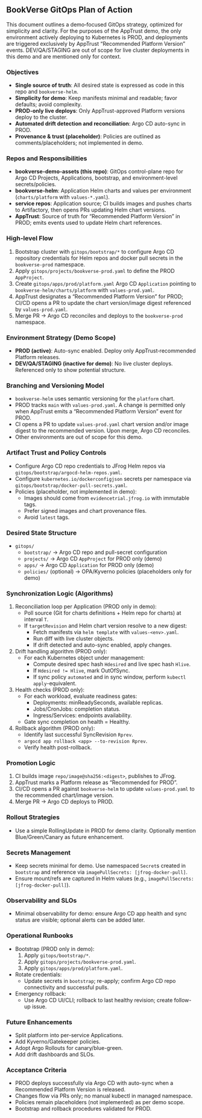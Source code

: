 ## BookVerse GitOps Plan of Action

This document outlines a demo‑focused GitOps strategy, optimized for simplicity and clarity. For the purposes of the AppTrust demo, the only environment actively deploying to Kubernetes is PROD, and deployments are triggered exclusively by AppTrust “Recommended Platform Version” events. DEV/QA/STAGING are out of scope for live cluster deployments in this demo and are mentioned only for context.

### Objectives
- **Single source of truth**: All desired state is expressed as code in this repo and `bookverse-helm`.
- **Simplicity for demo**: Keep manifests minimal and readable; favor defaults; avoid complexity.
- **PROD-only live deploys**: Only AppTrust-approved Platform versions deploy to the cluster.
- **Automated drift detection and reconciliation**: Argo CD auto-sync in PROD.
- **Provenance & trust (placeholder)**: Policies are outlined as comments/placeholders; not implemented in demo.

### Repos and Responsibilities
- **bookverse-demo-assets (this repo)**: GitOps control-plane repo for Argo CD Projects, Applications, bootstrap, and environment-level secrets/policies.
- **bookverse-helm**: Application Helm charts and values per environment (`charts/platform` with `values-*.yaml`).
- **service repos**: Application source; CI builds images and pushes charts to Artifactory, then opens PRs updating Helm chart versions.
- **AppTrust**: Source of truth for “Recommended Platform Version” in PROD; emits events used to update Helm chart references.

### High-level Flow
1. Bootstrap cluster with `gitops/bootstrap/*` to configure Argo CD repository credentials for Helm repos and docker pull secrets in the `bookverse-prod` namespace.
2. Apply `gitops/projects/bookverse-prod.yaml` to define the PROD `AppProject`.
3. Create `gitops/apps/prod/platform.yaml` Argo CD `Application` pointing to `bookverse-helm/charts/platform` with `values-prod.yaml`.
4. AppTrust designates a “Recommended Platform Version” for PROD; CI/CD opens a PR to update the chart version/image digest referenced by `values-prod.yaml`.
5. Merge PR → Argo CD reconciles and deploys to the `bookverse-prod` namespace.

### Environment Strategy (Demo Scope)
- **PROD (active)**: Auto-sync enabled. Deploy only AppTrust‑recommended Platform releases.
- **DEV/QA/STAGING (inactive for demo)**: No live cluster deploys. Referenced only to show potential structure.

### Branching and Versioning Model
- `bookverse-helm` uses semantic versioning for the `platform` chart.
- PROD tracks `main` with `values-prod.yaml`. A change is permitted only when AppTrust emits a “Recommended Platform Version” event for PROD.
- CI opens a PR to update `values-prod.yaml` chart version and/or image digest to the recommended version. Upon merge, Argo CD reconciles.
- Other environments are out of scope for this demo.

### Artifact Trust and Policy Controls
- Configure Argo CD repo credentials to JFrog Helm repos via `gitops/bootstrap/argocd-helm-repos.yaml`.
- Configure `kubernetes.io/dockerconfigjson` secrets per namespace via `gitops/bootstrap/docker-pull-secrets.yaml`.
- Policies (placeholder, not implemented in demo):
  - Images should come from `evidencetrial.jfrog.io` with immutable tags.
  - Prefer signed images and chart provenance files.
  - Avoid `latest` tags.

### Desired State Structure
- `gitops/`
  - `bootstrap/` → Argo CD repo and pull-secret configuration
  - `projects/` → Argo CD `AppProject` for PROD only (demo)
  - `apps/` → Argo CD `Application` for PROD only (demo)
  - `policies/` (optional) → OPA/Kyverno policies (placeholders only for demo)

### Synchronization Logic (Algorithms)
1. Reconciliation loop per Application (PROD only in demo):
   - Poll source (Git for charts definitions + Helm repo for charts) at interval `T`.
   - If `targetRevision` and Helm chart version resolve to a new digest:
     - Fetch manifests via `helm template` with `values-<env>.yaml`.
     - Run diff with live cluster objects.
     - If drift detected and auto-sync enabled, apply changes.
2. Drift handling algorithm (PROD only):
   - For each Kubernetes object under management:
     - Compute desired spec hash `Hdesired` and live spec hash `Hlive`.
     - If `Hdesired != Hlive`, mark OutOfSync.
     - If sync policy `automated` and in sync window, perform `kubectl apply`-equivalent.
3. Health checks (PROD only):
   - For each workload, evaluate readiness gates:
     - Deployments: minReadySeconds, available replicas.
     - Jobs/CronJobs: completion status.
     - Ingress/Services: endpoints availability.
   - Gate sync completion on health = Healthy.
4. Rollback algorithm (PROD only):
   - Identify last successful SyncRevision `Rprev`.
   - `argocd app rollback <app> --to-revision Rprev`.
   - Verify health post-rollback.

### Promotion Logic
1. CI builds image `repo/image@sha256:<digest>`, publishes to JFrog.
2. AppTrust marks a Platform release as “Recommended for PROD”.
3. CI/CD opens a PR against `bookverse-helm` to update `values-prod.yaml` to the recommended chart/image version.
4. Merge PR → Argo CD deploys to PROD.

### Rollout Strategies
- Use a simple RollingUpdate in PROD for demo clarity. Optionally mention Blue/Green/Canary as future enhancement.

### Secrets Management
- Keep secrets minimal for demo. Use namespaced `Secret`s created in `bootstrap` and reference via `imagePullSecrets: [jfrog-docker-pull]`.
- Ensure mount/refs are captured in Helm values (e.g., `imagePullSecrets: [jfrog-docker-pull]`).

### Observability and SLOs
- Minimal observability for demo: ensure Argo CD app health and sync status are visible; optional alerts can be added later.

### Operational Runbooks
- Bootstrap (PROD only in demo):
  1. Apply `gitops/bootstrap/*`.
  2. Apply `gitops/projects/bookverse-prod.yaml`.
  3. Apply `gitops/apps/prod/platform.yaml`.
- Rotate credentials:
  - Update secrets in `bootstrap`; re-apply; confirm Argo CD repo connectivity and successful pulls.
- Emergency rollback:
  - Use Argo CD UI/CLI; rollback to last healthy revision; create follow-up issue.

### Future Enhancements
- Split platform into per-service Applications.
- Add Kyverno/Gatekeeper policies.
- Adopt Argo Rollouts for canary/blue-green.
- Add drift dashboards and SLOs.

### Acceptance Criteria
- PROD deploys successfully via Argo CD with auto-sync when a Recommended Platform Version is released.
- Changes flow via PRs only; no manual kubectl in managed namespace.
- Policies remain placeholders (not implemented) as per demo scope.
- Bootstrap and rollback procedures validated for PROD.


